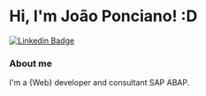 # Hi, I'm João Ponciano! :D

[![Linkedin Badge](https://img.shields.io/badge/-LinkedIn-blue?style=flat-square&logo=Linkedin&logoColor=white&link=https://www.linkedin.com/in/jo%C3%A3o-ponciano-115628231/)](https://www.linkedin.com/in/jo%C3%A3o-ponciano-115628231/)

### About me
I'm a {Web} developer and consultant SAP ABAP.
